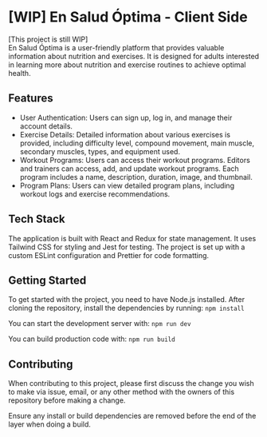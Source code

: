 # [WIP] En Salud Óptima - Client Side

[This project is still WIP]  
En Salud Óptima is a user-friendly platform that provides valuable information about nutrition and exercises. It is designed for adults interested in learning more about nutrition and exercise routines to achieve optimal health.

## Features

- User Authentication: Users can sign up, log in, and manage their account details.
- Exercise Details: Detailed information about various exercises is provided, including difficulty level, compound movement, main muscle, secondary muscles, types, and equipment used.
- Workout Programs: Users can access their workout programs. Editors and trainers can access, add, and update workout programs. Each program includes a name, description, duration, image, and thumbnail.
- Program Plans: Users can view detailed program plans, including workout logs and exercise recommendations.

## Tech Stack

The application is built with React and Redux for state management. It uses Tailwind CSS for styling and Jest for testing. The project is set up with a custom ESLint configuration and Prettier for code formatting.

## Getting Started

To get started with the project, you need to have Node.js installed. After cloning the repository, install the dependencies by running:
`npm install`

You can start the development server with:
`npm run dev`

You can build production code with:
`npm run build`


## Contributing

When contributing to this project, please first discuss the change you wish to make via issue, email, or any other method with the owners of this repository before making a change.

Ensure any install or build dependencies are removed before the end of the layer when doing a build.